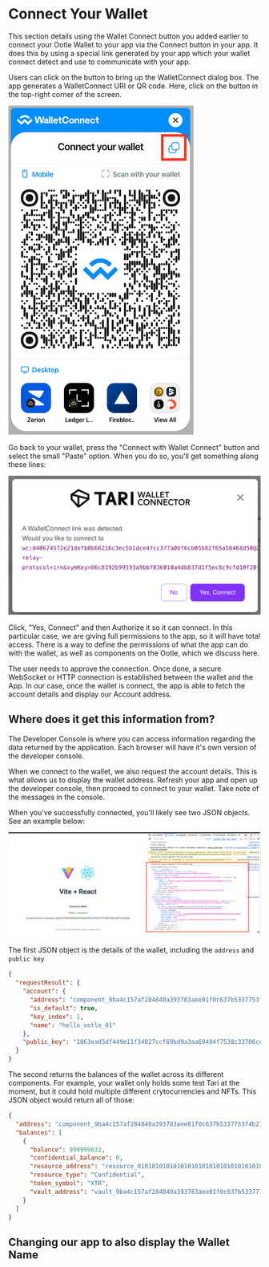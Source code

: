 
# Connect Your Wallet

This section details using the Wallet Connect button you added earlier to connect your Ootle Wallet to your app via the Connect button in your app. It does this by using a special link generated by your app which your wallet connect detect and use to communicate with your app.

Users can click on the button to bring up the WalletConnect dialog box. The app generates a WalletConnect URI or QR code. Here, click on the button in the top-right corner of the screen. 

![Alt text](../images/walletconnectdialog.png)

Go back to your wallet, press the "Connect with Wallet Connect" button and select the small "Paste" option. When you do so, you'll get something along these lines:

![Alt text](../images/tari_dan_wallet_connect_dialog_1.png)

Click, "Yes, Connect" and then Authorize it so it can connect. In this particular case, we are giving full permissions to the app, so it will have total access. There is a way to define the permissions of what the app can do with the wallet, as well as components on the Ootle, which we discuss here.

The user needs to approve the connection. Once done, a secure WebSocket or HTTP connection is established between the wallet and the App. In our case, once the wallet is connect, the app is able to fetch the account details and display our Account address.

## Where does it get this information from?

The Developer Console is where you can access information regarding the data returned by the application. Each browser will have it's own version of the developer console.

When we connect to the wallet, we also request the account details. This is what allows us to display the wallet address. Refresh your app and open up the developer console, then proceed to connect to your wallet. Take note of the messages in the console.

When you've successfully connected, you'll likely see two JSON objects. See an example below:

![Alt text](../images/json_message_examples.png)

The first JSON object is the details of the wallet, including the `address` and `public key`



```json
{
  "requestResult": {
    "account": {
      "address": "component_9ba4c157af284840a393783aee01f0c637b5337753f4b2138e0ad1f7ac7de4ab",
      "is_default": true,
      "key_index": 1,
      "name": "hello_ootle_01"
    },
    "public_key": "1063ead5df449e11f34027ccf69bd9a3aa69494f7538c33706ce5e6ad181b738"
  }
}
```

The second returns the balances of the wallet across its different components. For example, your wallet only holds some test Tari at the moment, but it could hold multiple different crytocurrencies and NFTs. This JSON object would return all of those:

```json
{
  "address": "component_9ba4c157af284840a393783aee01f0c637b5337753f4b2138e0ad1f7ac7de4ab",
  "balances": [
    {
      "balance": 999999632,
      "confidential_balance": 0,
      "resource_address": "resource_0101010101010101010101010101010101010101010101010101010101010101",
      "resource_type": "Confidential",
      "token_symbol": "XTR",
      "vault_address": "vault_9ba4c157af284840a393783aee01f0c637b533777994355384a14bcfcaaa5309"
    }
  ]
}
```

## Changing our app to also display the Wallet Name

